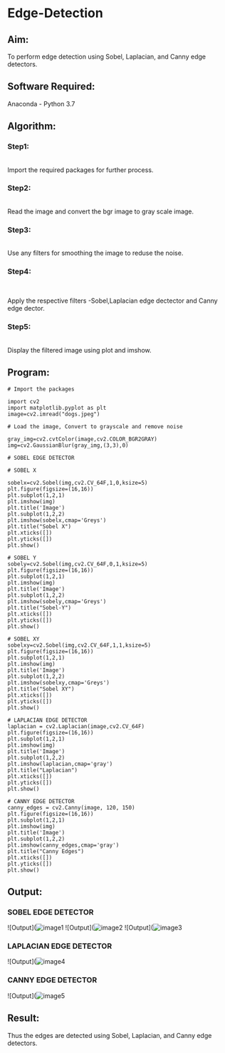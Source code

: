 # Edge-Detection
## Aim:
To perform edge detection using Sobel, Laplacian, and Canny edge detectors.

## Software Required:
Anaconda - Python 3.7

## Algorithm:
### Step1:
<br>
Import the required packages for further process.

### Step2:
<br>
Read the image and convert the bgr image to gray scale image.

### Step3:
<br>
Use any filters for smoothing the image to reduse the noise.

### Step4:
<br>

Apply the respective filters -Sobel,Laplacian edge dectector and Canny edge dector.
### Step5:
<br>
Display the filtered image using plot and imshow.
 
## Program:
```
# Import the packages

import cv2
import matplotlib.pyplot as plt
image=cv2.imread("dogs.jpeg")

# Load the image, Convert to grayscale and remove noise

gray_img=cv2.cvtColor(image,cv2.COLOR_BGR2GRAY)
img=cv2.GaussianBlur(gray_img,(3,3),0)

# SOBEL EDGE DETECTOR

# SOBEL X

sobelx=cv2.Sobel(img,cv2.CV_64F,1,0,ksize=5)
plt.figure(figsize=(16,16))
plt.subplot(1,2,1)
plt.imshow(img)
plt.title('Image')
plt.subplot(1,2,2)
plt.imshow(sobelx,cmap='Greys')
plt.title("Sobel X")
plt.xticks([])
plt.yticks([])
plt.show()

# SOBEL Y
sobely=cv2.Sobel(img,cv2.CV_64F,0,1,ksize=5)
plt.figure(figsize=(16,16))
plt.subplot(1,2,1)
plt.imshow(img)
plt.title('Image')
plt.subplot(1,2,2)
plt.imshow(sobely,cmap='Greys')
plt.title("Sobel-Y")
plt.xticks([])
plt.yticks([])
plt.show()

# SOBEL XY
sobelxy=cv2.Sobel(img,cv2.CV_64F,1,1,ksize=5)
plt.figure(figsize=(16,16))
plt.subplot(1,2,1)
plt.imshow(img)
plt.title('Image')
plt.subplot(1,2,2)
plt.imshow(sobelxy,cmap='Greys')
plt.title("Sobel XY")
plt.xticks([])
plt.yticks([])
plt.show()

# LAPLACIAN EDGE DETECTOR
laplacian = cv2.Laplacian(image,cv2.CV_64F)
plt.figure(figsize=(16,16))
plt.subplot(1,2,1)
plt.imshow(img)
plt.title('Image')
plt.subplot(1,2,2)
plt.imshow(laplacian,cmap='gray')
plt.title("Laplacian")
plt.xticks([])
plt.yticks([])
plt.show()

# CANNY EDGE DETECTOR
canny_edges = cv2.Canny(image, 120, 150)
plt.figure(figsize=(16,16))
plt.subplot(1,2,1)
plt.imshow(img)
plt.title('Image')
plt.subplot(1,2,2)
plt.imshow(canny_edges,cmap='gray')
plt.title("Canny Edges")
plt.xticks([])
plt.yticks([])
plt.show()
```

## Output:
### SOBEL EDGE DETECTOR

![Output](![image1](https://user-images.githubusercontent.com/93427238/169309129-5d3225e9-f507-4c6a-b290-9c4e17addde4.png)
![Output](![image2](https://user-images.githubusercontent.com/93427238/169309187-7fbe85b6-45c4-4a2b-a52f-d1c110fcc23c.png)
![Output](![image3](https://user-images.githubusercontent.com/93427238/169309239-84f1713b-871a-4f16-a7c4-0c81d379e847.png)



### LAPLACIAN EDGE DETECTOR

![Output](![image4](https://user-images.githubusercontent.com/93427238/169309545-6f137704-9499-4ff6-9b7e-99d36f39d29b.png)


### CANNY EDGE DETECTOR
![Output](![image5](https://user-images.githubusercontent.com/93427238/169309741-e67ab447-f6e1-473a-a48f-4aa39022a987.png)


## Result:
Thus the edges are detected using Sobel, Laplacian, and Canny edge detectors.
